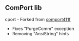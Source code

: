 ## ComPort lib

cport - Forked from [comport411f](http://sourceforge.net/projects/comport/files/comport/4.11/)

- Fixes "PurgeComm" exception
- Removing "AnsiString" hints